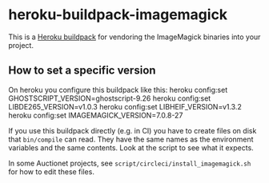 heroku-buildpack-imagemagick
=================================

This is a [Heroku buildpack](http://devcenter.heroku.com/articles/buildpacks) for vendoring the ImageMagick binaries into your project.

## How to set a specific version

On heroku you configure this buildpack like this:
    heroku config:set GHOSTSCRIPT_VERSION=ghostscript-9.26
    heroku config:set LIBDE265_VERSION=v1.0.3
    heroku config:set LIBHEIF_VERSION=v1.3.2
    heroku config:set IMAGEMAGICK_VERSION=7.0.8-27


If you use this buildpack directly (e.g. in CI) you have to create files on disk that `bin/compile` can read. They have the same names as the environment variables and the same contents. Look at the script to see what it expects.

In some Auctionet projects, see `script/circleci/install_imagemagick.sh` for how to edit these files.
